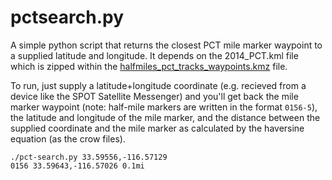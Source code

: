 pctsearch.py
============
A simple python script that returns the closest PCT mile marker waypoint to a
supplied latitude and longitude. It depends on the 2014_PCT.kml file which is
zipped within the [halfmiles_pct_tracks_waypoints.kmz](http://www.pctmap.net/google/)
file.

To run, just supply a latitude+longitude coordinate (e.g. recieved from a device
like the SPOT Satellite Messenger) and you'll get back the mile marker waypoint
(note: half-mile markers are written in the format `0156-5`), the latitude and
longitude of the mile marker, and the distance between the supplied coordinate
and the mile marker as calculated by the haversine equation (as the crow files).

```
./pct-search.py 33.59556,-116.57129
0156 33.59643,-116.57026 0.1mi
```
